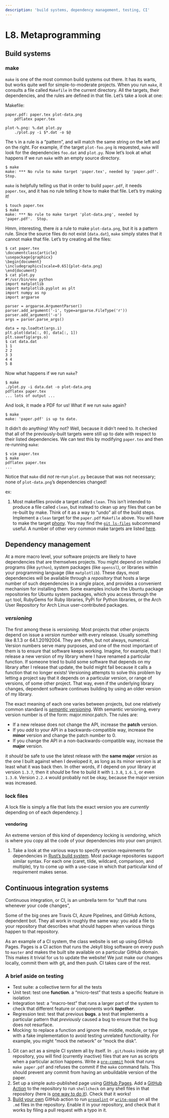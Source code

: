 ```yaml
---
description: 'build systems, dependency management, testing, CI'
---
```


# L8. Metaprogramming

## Build systems <a id="build-systems"></a>

### make

`make` is one of the most common build systems out there. It has its warts, but works quite well for simple-to-moderate projects. When you run `make`, it consults a file called `Makefile` in the current directory. All the targets, their dependencies, and the rules are defined in that file. Let’s take a look at one:

Makefile:

```text
paper.pdf: paper.tex plot-data.png
	pdflatex paper.tex

plot-%.png: %.dat plot.py
	./plot.py -i $*.dat -o $@
```

The `%` in a rule is a “pattern”, and will match the same string on the left and on the right. For example, if the target `plot-foo.png` is requested, `make` will look for the dependencies `foo.dat` and `plot.py`. Now let’s look at what happens if we run `make` with an empty source directory.

```text
$ make
make: *** No rule to make target 'paper.tex', needed by 'paper.pdf'.  Stop.
```

`make` is helpfully telling us that in order to build `paper.pdf`, it needs `paper.tex`, and it has no rule telling it how to make that file. Let’s try making it!

```text
$ touch paper.tex
$ make
make: *** No rule to make target 'plot-data.png', needed by 'paper.pdf'.  Stop.
```

Hmm, interesting, there _is_ a rule to make `plot-data.png`, but it is a pattern rule. Since the source files do not exist \(`data.dat`\), `make` simply states that it cannot make that file. Let’s try creating all the files:

```text
$ cat paper.tex
\documentclass{article}
\usepackage{graphicx}
\begin{document}
\includegraphics[scale=0.65]{plot-data.png}
\end{document}
$ cat plot.py
#!/usr/bin/env python
import matplotlib
import matplotlib.pyplot as plt
import numpy as np
import argparse

parser = argparse.ArgumentParser()
parser.add_argument('-i', type=argparse.FileType('r'))
parser.add_argument('-o')
args = parser.parse_args()

data = np.loadtxt(args.i)
plt.plot(data[:, 0], data[:, 1])
plt.savefig(args.o)
$ cat data.dat
1 1
2 2
3 3
4 4
5 8
```

Now what happens if we run `make`?

```text
$ make
./plot.py -i data.dat -o plot-data.png
pdflatex paper.tex
... lots of output ...
```

And look, it made a PDF for us! What if we run `make` again?

```text
$ make
make: 'paper.pdf' is up to date.
```

It didn’t do anything! Why not? Well, because it didn’t need to. It checked that all of the previously-built targets were still up to date with respect to their listed dependencies. We can test this by modifying `paper.tex` and then re-running `make`:

```text
$ vim paper.tex
$ make
pdflatex paper.tex
...
```

Notice that `make` did _not_ re-run `plot.py` because that was not necessary; none of `plot-data.png`’s dependencies changed!

ex:

1. Most makefiles provide a target called `clean`. This isn’t intended to produce a file called `clean`, but instead to clean up any files that can be re-built by make. Think of it as a way to “undo” all of the build steps. Implement a `clean` target for the `paper.pdf` `Makefile` above. You will have to make the target [phony](https://www.gnu.org/software/make/manual/html_node/Phony-Targets.html). You may find the [`git ls-files`](https://git-scm.com/docs/git-ls-files) subcommand useful. A number of other very common make targets are listed [here](https://www.gnu.org/software/make/manual/html_node/Standard-Targets.html#Standard-Targets).

## Dependency management <a id="dependency-management"></a>

At a more macro level, your software projects are likely to have dependencies that are themselves projects. You might depend on installed programs \(like `python`\), system packages \(like `openssl`\), or libraries within your programming language \(like `matplotlib`\). These days, most dependencies will be available through a _repository_ that hosts a large number of such dependencies in a single place, and provides a convenient mechanism for installing them. Some examples include the Ubuntu package repositories for Ubuntu system packages, which you access through the `apt` tool, RubyGems for Ruby libraries, PyPi for Python libraries, or the Arch User Repository for Arch Linux user-contributed packages.

### _versioning_

 The first among these is _versioning_. Most projects that other projects depend on issue a _version number_ with every release. Usually something like 8.1.3 or 64.1.20192004. They are often, but not always, numerical. Version numbers serve many purposes, and one of the most important of them is to ensure that software keeps working. Imagine, for example, that I release a new version of my library where I have renamed a particular function. If someone tried to build some software that depends on my library after I release that update, the build might fail because it calls a function that no longer exists! Versioning attempts to solve this problem by letting a project say that it depends on a particular version, or range of versions, of some other project. That way, even if the underlying library changes, dependent software continues building by using an older version of my library.



The exact meaning of each one varies between projects, but one relatively common standard is [_semantic versioning_](https://semver.org/). With semantic versioning, every version number is of the form: major.minor.patch. The rules are:

* If a new release does not change the API, increase the **patch** version.
* If you _add_ to your API in a backwards-compatible way, increase the **minor** version and change the patch number to 0.
* If you change the API in a non-backwards-compatible way, increase the **major** version.

 it _should_ be safe to use the latest release with the **same major** version as the one I built against when I developed it, as long as its minor version is at least what it was back then. In other words, if I depend on your library at version `1.3.7`, then it _should_ be fine to build it with `1.3.8`, `1.6.1`, or even `1.3.0`. Version `2.2.4` would probably not be okay, because the major version was increased.

### lock files 

A lock file is simply a file that lists the exact version you are _currently_ depending on of each dependency. \]

#### vendoring

An extreme version of this kind of dependency locking is _vendoring_, which is where you copy all the code of your dependencies into your own project. 





1. Take a look at the various ways to specify version requirements for dependencies in [Rust’s build system](https://doc.rust-lang.org/cargo/reference/specifying-dependencies.html). Most package repositories support similar syntax. For each one \(caret, tilde, wildcard, comparison, and multiple\), try to come up with a use-case in which that particular kind of requirement makes sense.

## Continuous integration systems

Continuous integration, or CI, is an umbrella term for “stuff that runs whenever your code changes”,

Some of the big ones are Travis CI, Azure Pipelines, and GitHub Actions, dependent bot. They all work in roughly the same way: you add a file to your repository that describes what should happen when various things happen to that repository.

As an example of a CI system, the class website is set up using GitHub Pages. Pages is a CI action that runs the Jekyll blog software on every push to `master` and makes the built site available on a particular GitHub domain. This makes it trivial for us to update the website! We just make our changes locally, commit them with git, and then push. CI takes care of the rest.

### A brief aside on testing <a id="a-brief-aside-on-testing"></a>

* Test suite: a collective term for all the tests
* Unit test: test one **function**. a “micro-test” that tests a specific feature in isolation
* Integration test: a “macro-test” that runs a larger part of the system to check that different feature or components work _**together**_.
* Regression test: test that previous **bugs**. a test that implements a particular pattern that _previously_ caused a bug to ensure that the bug does not resurface.
* Mocking: to replace a function and ignore the middle, module, or type with a fake implementation to avoid testing unrelated functionality. For example, you might “mock the network” or “mock the disk”.



1. Git can act as a simple CI system all by itself. In `.git/hooks` inside any git repository, you will find \(currently inactive\) files that are run as scripts when a particular action happens. Write a [`pre-commit`](https://git-scm.com/docs/githooks#_pre_commit) hook that runs `make paper.pdf` and refuses the commit if the `make` command fails. This should prevent any commit from having an unbuildable version of the paper.
2. Set up a simple auto-published page using [GitHub Pages](https://pages.github.com/). Add a [GitHub Action](https://github.com/features/actions) to the repository to run `shellcheck` on any shell files in that repository \(here is [one way to do it](https://github.com/marketplace/actions/shellcheck)\). Check that it works!
3. [Build your own](https://help.github.com/en/actions/automating-your-workflow-with-github-actions/building-actions) GitHub action to run [`proselint`](http://proselint.com/) or [`write-good`](https://github.com/btford/write-good) on all the `.md` files in the repository. Enable it in your repository, and check that it works by filing a pull request with a typo in it.





